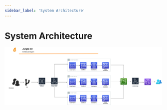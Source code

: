 ```yaml
---
sidebar_label: 'System Architecture'
---
```


# System Architecture

![System Architecture](../assets/system-arch.png)
